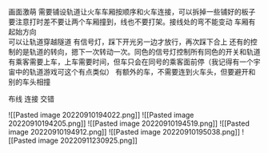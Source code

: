 画面激萌
需要铺设轨道让火车车厢按顺序和火车连接，可以拆掉一些铺好的板子
要注意打时差不要让两个车厢撞到，线也不要打架。接线处的弯不能变动
车厢有起始方向        
可以让轨道穿越隧道
有信号灯，踩下开光另一边才放行，再次踩下合上
还有的控制的是轨道的转向，摁下一次转动一次。同色的信号灯控制所有同色的开关和轨道
有乘客需要上车，上车需要时间，但车只会在同号的乘客面前停（我记得有一个宇宙中的轨道游戏可这个有点类似）
有额外的车，不需要连到火车头，但要避开和别的车头相撞



布线 连接 交错

![[Pasted image 20220910194022.png]]
![[Pasted image 20220910194205.png]]
![[Pasted image 20220910194519.png]]
![[Pasted image 20220910194912.png]]
![[Pasted image 20220910195038.png]]
![[Pasted image 20220911230925.png]]